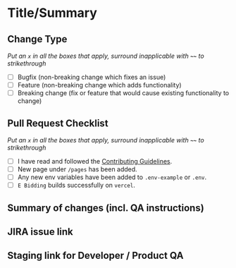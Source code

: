 # Title/Summary

## Change Type

*Put an `x` in all the boxes that apply, surround inapplicable with **`~~`** to strikethrough*

- [ ] Bugfix (non-breaking change which fixes an issue)
- [ ] Feature (non-breaking change which adds functionality)
- [ ] Breaking change (fix or feature that would cause existing functionality to change)

## Pull Request Checklist

*Put an `x` in all the boxes that apply, surround inapplicable with **`~~`** to strikethrough*

- [ ] I have read and followed the [Contributing Guidelines](https://atharva-cm.atlassian.net/wiki/spaces/OP/pages/19988481/Optiflow+Process+Document).
- [ ] New page under `/pages` has been added.
- [ ] Any new env variables have been added to `.env-example` or `.env`.
- [ ] `E Bidding` builds successfully on `vercel`.

## Summary of changes (incl. QA instructions)

## JIRA issue link

## Staging link for Developer / Product QA
